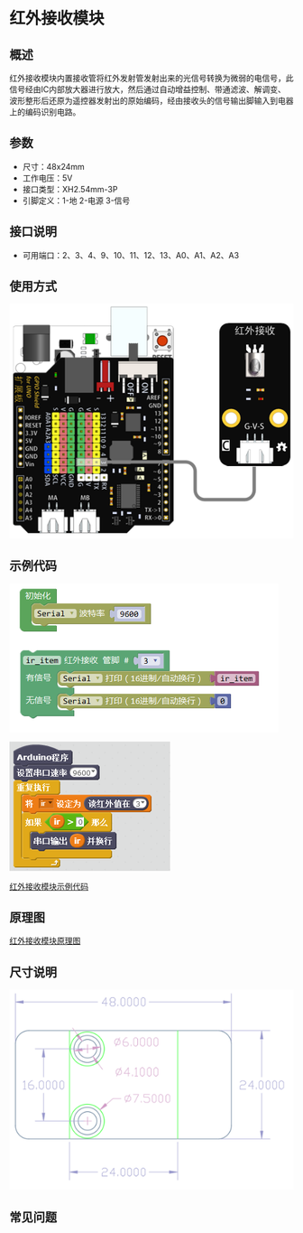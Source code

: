 # 红外接收模块

## 概述

红外接收模块内置接收管将红外发射管发射出来的光信号转换为微弱的电信号，此信号经由IC内部放大器进行放大，然后通过自动增益控制、带通滤波、解调变、 波形整形后还原为遥控器发射出的原始编码，经由接收头的信号输出脚输入到电器上的编码识别电路。

## 参数

* 尺寸：48x24mm
* 工作电压：5V
* 接口类型：XH2.54mm-3P
* 引脚定义：1-地 2-电源 3-信号

## 接口说明

* 可用端口：2、3、4、9、10、11、12、13、A0、A1、A2、A3

## 使用方式

![](../../.gitbook/assets/arduino-31.png)

## 示例代码

![](../../.gitbook/assets/arduino-200.png)

![](../../.gitbook/assets/arduino-56.png)

[红外接收模块示例代码](http://www.haohaodada.com/show.php?id=956405)

## 原理图

[红外接收模块原理图](https://github.com/Haohaodada-official/docs/blob/master/jiao-xue-chan-pin/pdf/yuan-li-tu/红外接收模块.pdf)

## 尺寸说明

![](../../.gitbook/assets/arduino-01.png)

## 常见问题

